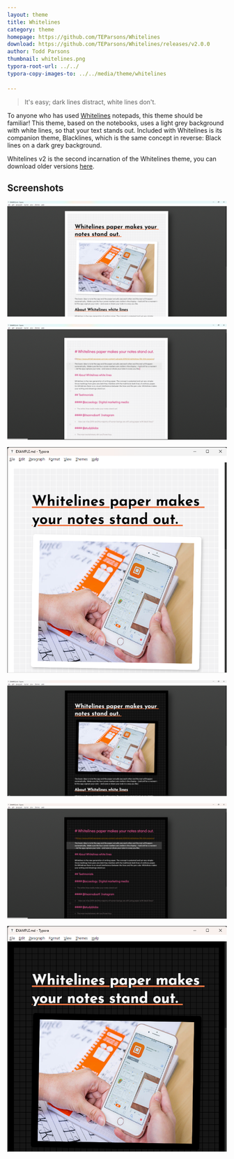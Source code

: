 ```yaml
---
layout: theme
title: Whitelines
category: theme
homepage: https://github.com/TEParsons/Whitelines
download: https://github.com/TEParsons/Whitelines/releases/v2.0.0
author: Todd Parsons
thumbnail: whitelines.png
typora-root-url: ../../
typora-copy-images-to: ../../media/theme/whitelines

---
```


> It's easy; dark lines distract, white lines don't.

To anyone who has used [Whitelines](https://www.whitelinespaper.com/) notepads, this theme should be familiar! This theme, based on the notebooks, uses a light grey background with white lines, so that your text stands out. Included with Whitelines is its companion theme, Blacklines, which is the same concept in reverse: Black lines on a dark grey background.

Whitelines v2 is the second incarnation of the Whitelines theme, you can download older versions [here](https://github.com/TEParsons/Whitelines/releases).

## Screenshots

![Whitelines fullscreen](/media/theme/whitelines/whitelines-fullscreen.png)

![Whitelines source mode](/media/theme/whitelines/whitelines-source.png)

![Whitelines as window](/media/theme/whitelines/whitelines-windowed.png)

![Blacklines fullscreen](/media/theme/whitelines/blacklines-fullscreen.png)

![Blacklines source mode](/media/theme/whitelines/blacklines-source.png)

![Blacklines as window](/media/theme/whitelines/blacklines-windowed.png)
